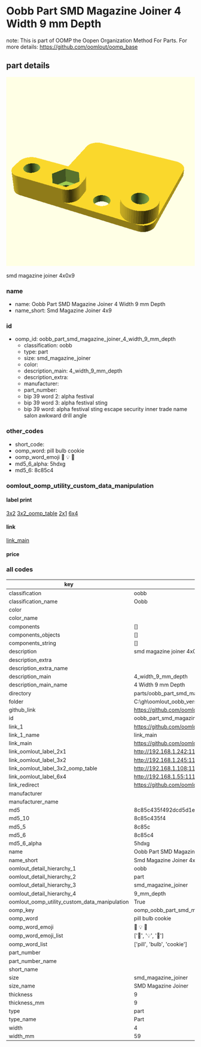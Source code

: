 # Oobb Part SMD Magazine Joiner 4 Width 9 mm Depth  

note: This is part of OOMP the Oopen Organization Method For Parts. For more details: https://github.com/oomlout/oomp_base

##  part details
  

[![](3dpr.png)](3dpr.png)

smd magazine joiner 4x0x9



### name
* name: Oobb Part SMD Magazine Joiner 4 Width 9 mm Depth
* name_short: Smd Magazine Joiner 4x9 
### id
* oomp_id: oobb_part_smd_magazine_joiner_4_width_9_mm_depth
  * classification: oobb
  * type: part
  * size: smd_magazine_joiner
  * color: 
  * description_main: 4_width_9_mm_depth
  * description_extra: 
  * manufacturer: 
  * part_number: 
  * bip 39 word 2: alpha festival
  * bip 39 word 3: alpha festival sting
  * bip 39 word: alpha festival sting escape security inner trade name salon awkward drill angle

### other_codes
* short_code: 
* oomp_word: pill bulb cookie
* oomp_word_emoji :pill: :bulb: :cookie:
* md5_6_alpha: 5hdxg
* md5_6: 8c85c4






### oomlout_oomp_utility_custom_data_manipulation
#### label print
[3x2](http://192.168.1.245:1112/?label=oomp%205hdxg)
[3x2_oomp_table](http://192.168.1.108:1112/?label=oomp%205hdxg)
[2x1](http://192.168.1.242:1112/?label=oomp%205hdxg)
[6x4](http://192.168.1.55:1112/?label=oomp%205hdxg)    

#### link

[link_main](https://github.com/oomlout/oomlout_oobb_version_4_generated_parts/tree/main/navigation_oomp/oobb/part/smd_magazine_joiner/4_width_9_mm_depth/part)                              

#### price







### all codes 
| key | value |  
| --- | --- |  
| classification | oobb |  
| classification_name | Oobb |  
| color |  |  
| color_name |  |  
| components | [] |  
| components_objects | [] |  
| components_string | [] |  
| description | smd magazine joiner 4x0x9 |  
| description_extra |  |  
| description_extra_name |  |  
| description_main | 4_width_9_mm_depth |  
| description_main_name | 4 Width 9 mm Depth |  
| directory | parts/oobb_part_smd_magazine_joiner_4_width_9_mm_depth |  
| folder | C:\gh\oomlout_oobb_version_4_generated_parts\parts\oobb_part_smd_magazine_joiner_4_width_9_mm_depth |  
| github_link | https://github.com/oomlout/oomlout_oomp_part_src/tree/main/parts/oobb_part_smd_magazine_joiner_4_width_9_mm_depth |  
| id | oobb_part_smd_magazine_joiner_4_width_9_mm_depth |  
| link_1 | https://github.com/oomlout/oomlout_oobb_version_4_generated_parts/tree/main/navigation_oomp/oobb/part/smd_magazine_joiner/4_width_9_mm_depth/part |  
| link_1_name | link_main |  
| link_main | https://github.com/oomlout/oomlout_oobb_version_4_generated_parts/tree/main/navigation_oomp/oobb/part/smd_magazine_joiner/4_width_9_mm_depth/part |  
| link_oomlout_label_2x1 | http://192.168.1.242:1112/?label=oomp%205hdxg |  
| link_oomlout_label_3x2 | http://192.168.1.245:1112/?label=oomp%205hdxg |  
| link_oomlout_label_3x2_oomp_table | http://192.168.1.108:1112/?label=oomp%205hdxg |  
| link_oomlout_label_6x4 | http://192.168.1.55:1112/?label=oomp%205hdxg |  
| link_redirect | https://github.com/oomlout/oomlout_oobb_version_4_generated_parts/tree/main/parts/oobb_smd_magazine_joiner_04_09 |  
| manufacturer |  |  
| manufacturer_name |  |  
| md5 | 8c85c435f492dcd5d1e164d1abd54838 |  
| md5_10 | 8c85c435f4 |  
| md5_5 | 8c85c |  
| md5_6 | 8c85c4 |  
| md5_6_alpha | 5hdxg |  
| name | Oobb Part SMD Magazine Joiner 4 Width 9 mm Depth |  
| name_short | Smd Magazine Joiner 4x9  |  
| oomlout_detail_hierarchy_1 | oobb |  
| oomlout_detail_hierarchy_2 | part |  
| oomlout_detail_hierarchy_3 | smd_magazine_joiner |  
| oomlout_detail_hierarchy_4 | 9_mm_depth |  
| oomlout_oomp_utility_custom_data_manipulation | True |  
| oomp_key | oomp_oobb_part_smd_magazine_joiner_4_width_9_mm_depth |  
| oomp_word | pill bulb cookie |  
| oomp_word_emoji | :pill: :bulb: :cookie: |  
| oomp_word_emoji_list | [':pill:', ':bulb:', ':cookie:'] |  
| oomp_word_list | ['pill', 'bulb', 'cookie'] |  
| part_number |  |  
| part_number_name |  |  
| short_name |  |  
| size | smd_magazine_joiner |  
| size_name | SMD Magazine Joiner |  
| thickness | 9 |  
| thickness_mm | 9 |  
| type | part |  
| type_name | Part |  
| width | 4 |  
| width_mm | 59 |  
